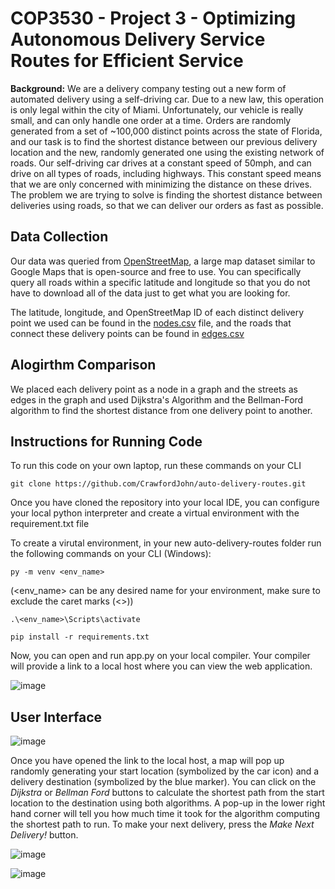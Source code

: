 <H1> COP3530 - Project 3 - Optimizing Autonomous Delivery Service Routes for Efficient Service </h1>

**Background:** We are a delivery company testing out a new form of automated delivery using a self-driving car. Due to a new law, this operation is only legal within the city of Miami. Unfortunately, our vehicle is really small, and can only handle one order at a time. Orders are randomly generated from a set of ~100,000 distinct points across the state of Florida, and our task is to find the shortest distance between our previous delivery location and the new, randomly generated one using the existing network of roads. Our self-driving car drives at a constant speed of 50mph, and can drive on all types of roads, including highways. This constant speed means that we are only concerned with minimizing the distance on these drives. The problem we are trying to solve is finding the shortest distance between deliveries using roads, so that we can deliver our orders as fast as possible.

<h2> Data Collection </h2>

Our data was queried from [OpenStreetMap](https://www.openstreetmap.org/#map=5/29.037/-75.410), a large map dataset similar to Google Maps that is open-source and free to use. You can specifically query all roads within a specific latitude and longitude so that you do not have to download all of the data just to get what you are looking for.

The latitude, longitude, and OpenStreetMap ID of each distinct delivery point we used can be found in the [nodes.csv](https://github.com/CrawfordJohn/auto-delivery-routes/blob/main/nodes.csv) file, and the roads that connect these delivery points can be found in [edges.csv](https://github.com/CrawfordJohn/auto-delivery-routes/blob/main/edges.csv)


<h2> Alogirthm Comparison </h2>

We placed each delivery point as a node in a graph and the streets as edges in the graph and used Dijkstra's Algorithm and the Bellman-Ford algorithm to find the shortest distance from one delivery point to another. 

<h2> Instructions for Running Code </h2>

To run this code on your own laptop, run these commands on your CLI

```
git clone https://github.com/CrawfordJohn/auto-delivery-routes.git
```

Once you have cloned the repository into your local IDE, you can configure your local python interpreter and create a virtual environment with the requirement.txt file

To create a virutal environment, in your new auto-delivery-routes folder run the following commands on your CLI (Windows): 

```
py -m venv <env_name>
```

(<env_name> can be any desired name for your environment, make sure to exclude the caret marks (<>))

```
.\<env_name>\Scripts\activate
```

```
pip install -r requirements.txt
```

Now, you can open and run app.py on your local compiler.
Your compiler will provide a link to a local host where you can view the web application.

![image](https://github.com/CrawfordJohn/auto-delivery-routes/assets/64513150/237d377e-9f4a-40ab-aaa2-89fea8d40bef)


<h2> User Interface </h2>

![image](https://github.com/CrawfordJohn/auto-delivery-routes/assets/64513150/d51f4dc7-08a3-457c-9d3f-56e903ecae4a)

Once you have opened the link to the local host, a map will pop up randomly generating your start location (symbolized by the car icon) and a delivery destination (symbolized by the blue marker). You can click on the _Dijkstra_ or _Bellman Ford_ buttons to calculate the shortest path from the start location to the destination using both algorithms. A pop-up in the lower right hand corner will tell you how much time it took for the algorithm computing the shortest path to run. To make your next delivery, press the _Make Next Delivery!_ button.

![image](https://github.com/CrawfordJohn/auto-delivery-routes/assets/64513150/5750574b-1a76-409d-a012-5dd9a258952a)

![image](https://github.com/CrawfordJohn/auto-delivery-routes/assets/64513150/16ad45d8-cb56-4554-8297-433097b2e893)



